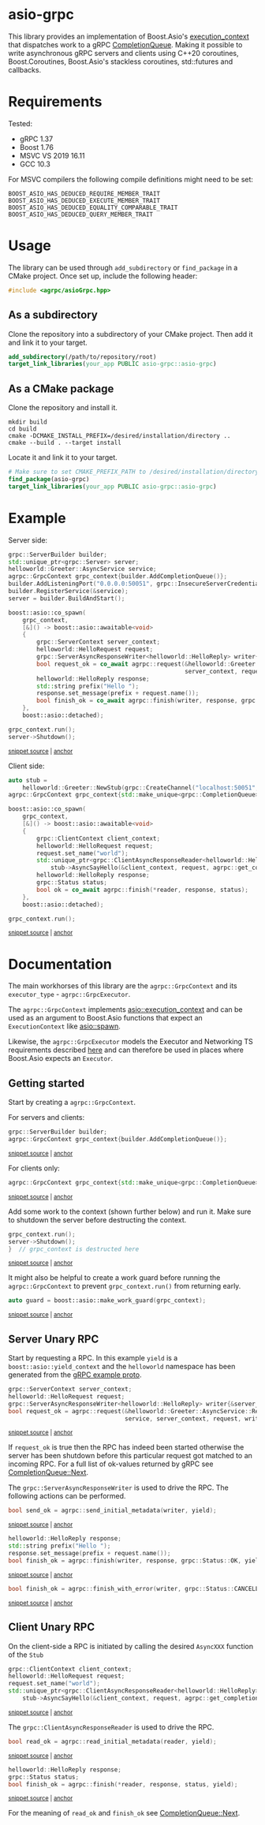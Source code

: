 # asio-grpc

This library provides an implementation of Boost.Asio's [execution_context](https://www.boost.org/doc/libs/develop/doc/html/boost_asio/reference/execution_context.html) that dispatches work to a gRPC [CompletionQueue](https://grpc.github.io/grpc/cpp/classgrpc_1_1_completion_queue.html). Making it possible to write 
asynchronous gRPC servers and clients using C++20 coroutines, Boost.Coroutines, Boost.Asio's stackless coroutines, std::futures and callbacks.

# Requirements

Tested:

 * gRPC 1.37
 * Boost 1.76
 * MSVC VS 2019 16.11
 * GCC 10.3

For MSVC compilers the following compile definitions might need to be set:

```
BOOST_ASIO_HAS_DEDUCED_REQUIRE_MEMBER_TRAIT
BOOST_ASIO_HAS_DEDUCED_EXECUTE_MEMBER_TRAIT
BOOST_ASIO_HAS_DEDUCED_EQUALITY_COMPARABLE_TRAIT
BOOST_ASIO_HAS_DEDUCED_QUERY_MEMBER_TRAIT
```

# Usage

The library can be used through `add_subdirectory` or `find_package` in a CMake project. Once set up, include the following header:

```c++
#include <agrpc/asioGrpc.hpp>
```

## As a subdirectory

Clone the repository into a subdirectory of your CMake project. Then add it and link it to your target.

```cmake
add_subdirectory(/path/to/repository/root)
target_link_libraries(your_app PUBLIC asio-grpc::asio-grpc)
```

## As a CMake package

Clone the repository and install it.

```shell
mkdir build
cd build
cmake -DCMAKE_INSTALL_PREFIX=/desired/installation/directory ..
cmake --build . --target install
```

Locate it and link it to your target.

```cmake
# Make sure to set CMAKE_PREFIX_PATH to /desired/installation/directory
find_package(asio-grpc)
target_link_libraries(your_app PUBLIC asio-grpc::asio-grpc)
```

# Example

Server side:

<!-- snippet: server-side-helloworld -->
<a id='snippet-server-side-helloworld'></a>
```cpp
grpc::ServerBuilder builder;
std::unique_ptr<grpc::Server> server;
helloworld::Greeter::AsyncService service;
agrpc::GrpcContext grpc_context{builder.AddCompletionQueue()};
builder.AddListeningPort("0.0.0.0:50051", grpc::InsecureServerCredentials());
builder.RegisterService(&service);
server = builder.BuildAndStart();

boost::asio::co_spawn(
    grpc_context,
    [&]() -> boost::asio::awaitable<void>
    {
        grpc::ServerContext server_context;
        helloworld::HelloRequest request;
        grpc::ServerAsyncResponseWriter<helloworld::HelloReply> writer{&server_context};
        bool request_ok = co_await agrpc::request(&helloworld::Greeter::AsyncService::RequestSayHello, service,
                                                  server_context, request, writer);
        helloworld::HelloReply response;
        std::string prefix("Hello ");
        response.set_message(prefix + request.name());
        bool finish_ok = co_await agrpc::finish(writer, response, grpc::Status::OK);
    },
    boost::asio::detached);

grpc_context.run();
server->Shutdown();
```
<sup><a href='/example/hello-world-server-cpp20.cpp#L25-L52' title='Snippet source file'>snippet source</a> | <a href='#snippet-server-side-helloworld' title='Start of snippet'>anchor</a></sup>
<!-- endSnippet -->

Client side:

<!-- snippet: client-side-helloworld -->
<a id='snippet-client-side-helloworld'></a>
```cpp
auto stub =
    helloworld::Greeter::NewStub(grpc::CreateChannel("localhost:50051", grpc::InsecureChannelCredentials()));
agrpc::GrpcContext grpc_context{std::make_unique<grpc::CompletionQueue>()};

boost::asio::co_spawn(
    grpc_context,
    [&]() -> boost::asio::awaitable<void>
    {
        grpc::ClientContext client_context;
        helloworld::HelloRequest request;
        request.set_name("world");
        std::unique_ptr<grpc::ClientAsyncResponseReader<helloworld::HelloReply>> reader =
            stub->AsyncSayHello(&client_context, request, agrpc::get_completion_queue(grpc_context));
        helloworld::HelloReply response;
        grpc::Status status;
        bool ok = co_await agrpc::finish(*reader, response, status);
    },
    boost::asio::detached);

grpc_context.run();
```
<sup><a href='/example/hello-world-client-cpp20.cpp#L25-L46' title='Snippet source file'>snippet source</a> | <a href='#snippet-client-side-helloworld' title='Start of snippet'>anchor</a></sup>
<!-- endSnippet -->

# Documentation

The main workhorses of this library are the `agrpc::GrpcContext` and its `executor_type` - `agrpc::GrpcExecutor`. 

The `agrpc::GrpcContext` implements [asio::execution_context](https://www.boost.org/doc/libs/1_77_0/doc/html/boost_asio/reference/execution_context.html) and can be used as an argument to Boost.Asio functions that expect an `ExecutionContext` like [asio::spawn](https://www.boost.org/doc/libs/1_77_0/doc/html/boost_asio/reference/spawn/overload7.html).

Likewise, the `agrpc::GrpcExecutor` models the Executor and Networking TS requirements described [here](https://www.boost.org/doc/libs/1_77_0/doc/html/boost_asio/reference/Executor1.html#boost_asio.reference.Executor1.standard_executors) and can therefore be used in places where Boost.Asio expects an `Executor`.

## Getting started

Start by creating a `agrpc::GrpcContext`.

For servers and clients:

<!-- snippet: create-grpc_context-server-side -->
<a id='snippet-create-grpc_context-server-side'></a>
```cpp
grpc::ServerBuilder builder;
agrpc::GrpcContext grpc_context{builder.AddCompletionQueue()};
```
<sup><a href='/example/hello-world-server.cpp#L43-L46' title='Snippet source file'>snippet source</a> | <a href='#snippet-create-grpc_context-server-side' title='Start of snippet'>anchor</a></sup>
<!-- endSnippet -->

For clients only:

<!-- snippet: create-grpc_context-client-side -->
<a id='snippet-create-grpc_context-client-side'></a>
```cpp
agrpc::GrpcContext grpc_context{std::make_unique<grpc::CompletionQueue>()};
```
<sup><a href='/example/hello-world-client.cpp#L35-L37' title='Snippet source file'>snippet source</a> | <a href='#snippet-create-grpc_context-client-side' title='Start of snippet'>anchor</a></sup>
<!-- endSnippet -->

Add some work to the context (shown further below) and run it. Make sure to shutdown the server before destructing the context.

<!-- snippet: run-grpc_context-server-side -->
<a id='snippet-run-grpc_context-server-side'></a>
```cpp
grpc_context.run();
server->Shutdown();
}  // grpc_context is destructed here
```
<sup><a href='/example/hello-world-server.cpp#L71-L75' title='Snippet source file'>snippet source</a> | <a href='#snippet-run-grpc_context-server-side' title='Start of snippet'>anchor</a></sup>
<!-- endSnippet -->

It might also be helpful to create a work guard before running the `agrpc::GrpcContext` to prevent `grpc_context.run()` from returning early.

<!-- snippet: make-work-guard -->
<a id='snippet-make-work-guard'></a>
```cpp
auto guard = boost::asio::make_work_guard(grpc_context);
```
<sup><a href='/example/hello-world-client.cpp#L39-L41' title='Snippet source file'>snippet source</a> | <a href='#snippet-make-work-guard' title='Start of snippet'>anchor</a></sup>
<!-- endSnippet -->

## Server Unary RPC

Start by requesting a RPC. In this example `yield` is a `boost::asio::yield_context` and the `helloworld` namespace has been generated from the [gRPC example proto](https://github.com/grpc/grpc/blob/master/examples/protos/helloworld.proto).

<!-- snippet: request-unary-server-side -->
<a id='snippet-request-unary-server-side'></a>
```cpp
grpc::ServerContext server_context;
helloworld::HelloRequest request;
grpc::ServerAsyncResponseWriter<helloworld::HelloReply> writer{&server_context};
bool request_ok = agrpc::request(&helloworld::Greeter::AsyncService::RequestSayHello,
                                 service, server_context, request, writer, yield);
```
<sup><a href='/example/hello-world-server.cpp#L56-L62' title='Snippet source file'>snippet source</a> | <a href='#snippet-request-unary-server-side' title='Start of snippet'>anchor</a></sup>
<!-- endSnippet -->

If `request_ok` is true then the RPC has indeed been started otherwise the server has been shutdown before this particular request got matched to an incoming RPC. For a full list of ok-values returned by gRPC see [CompletionQueue::Next](https://grpc.github.io/grpc/cpp/classgrpc_1_1_completion_queue.html#a86d9810ced694e50f7987ac90b9f8c1a).

The `grpc::ServerAsyncResponseWriter` is used to drive the RPC. The following actions can be performed.

<!-- snippet: send_initial_metadata-server-side -->
<a id='snippet-send_initial_metadata-server-side'></a>
```cpp
bool send_ok = agrpc::send_initial_metadata(writer, yield);
```
<sup><a href='/example/hello-world-server.cpp#L25-L27' title='Snippet source file'>snippet source</a> | <a href='#snippet-send_initial_metadata-server-side' title='Start of snippet'>anchor</a></sup>
<!-- endSnippet -->

<!-- snippet: finish-server-side -->
<a id='snippet-finish-server-side'></a>
```cpp
helloworld::HelloReply response;
std::string prefix("Hello ");
response.set_message(prefix + request.name());
bool finish_ok = agrpc::finish(writer, response, grpc::Status::OK, yield);
```
<sup><a href='/example/hello-world-server.cpp#L63-L68' title='Snippet source file'>snippet source</a> | <a href='#snippet-finish-server-side' title='Start of snippet'>anchor</a></sup>
<!-- endSnippet -->

<!-- snippet: finish_with_error-server-side -->
<a id='snippet-finish_with_error-server-side'></a>
```cpp
bool finish_ok = agrpc::finish_with_error(writer, grpc::Status::CANCELLED, yield);
```
<sup><a href='/example/hello-world-server.cpp#L33-L35' title='Snippet source file'>snippet source</a> | <a href='#snippet-finish_with_error-server-side' title='Start of snippet'>anchor</a></sup>
<!-- endSnippet -->

## Client Unary RPC

On the client-side a RPC is initiated by calling the desired `AsyncXXX` function of the `Stub`

<!-- snippet: request-unary-client-side -->
<a id='snippet-request-unary-client-side'></a>
```cpp
grpc::ClientContext client_context;
helloworld::HelloRequest request;
request.set_name("world");
std::unique_ptr<grpc::ClientAsyncResponseReader<helloworld::HelloReply>> reader =
    stub->AsyncSayHello(&client_context, request, agrpc::get_completion_queue(grpc_context));
```
<sup><a href='/example/hello-world-client.cpp#L45-L51' title='Snippet source file'>snippet source</a> | <a href='#snippet-request-unary-client-side' title='Start of snippet'>anchor</a></sup>
<!-- endSnippet -->

The `grpc::ClientAsyncResponseReader` is used to drive the RPC.

<!-- snippet: read_initial_metadata-client-side -->
<a id='snippet-read_initial_metadata-client-side'></a>
```cpp
bool read_ok = agrpc::read_initial_metadata(reader, yield);
```
<sup><a href='/example/hello-world-client.cpp#L25-L27' title='Snippet source file'>snippet source</a> | <a href='#snippet-read_initial_metadata-client-side' title='Start of snippet'>anchor</a></sup>
<!-- endSnippet -->

<!-- snippet: finish-client-side -->
<a id='snippet-finish-client-side'></a>
```cpp
helloworld::HelloReply response;
grpc::Status status;
bool finish_ok = agrpc::finish(*reader, response, status, yield);
```
<sup><a href='/example/hello-world-client.cpp#L52-L56' title='Snippet source file'>snippet source</a> | <a href='#snippet-finish-client-side' title='Start of snippet'>anchor</a></sup>
<!-- endSnippet -->

For the meaning of `read_ok` and `finish_ok` see [CompletionQueue::Next](https://grpc.github.io/grpc/cpp/classgrpc_1_1_completion_queue.html#a86d9810ced694e50f7987ac90b9f8c1a).

